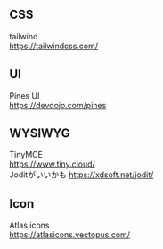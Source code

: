## CSS
tailwind  
https://tailwindcss.com/

## UI
Pines UI  
https://devdojo.com/pines  
  
## WYSIWYG
TinyMCE  
https://www.tiny.cloud/  
Joditがいいかも
https://xdsoft.net/jodit/
 
## Icon
Atlas icons  
https://atlasicons.vectopus.com/  
